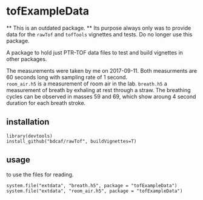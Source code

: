 # tofExampleData

** This is an outdated package. ** Its purpose always only was to provide data for the `rawTof` and `tofTools` vignettes and tests. Do no longer use this package.


A package to hold just PTR-TOF data files to test and build
vignettes in other packages.

The measurements were taken by me on 2017-09-11.  Both measurments are 60 seconds long with sampling rate of 1 second.  
`room_air.h5` is a measurement of room air in the lab.  `breath.h5` a measurement of breath by exhaling at rest through a straw.  The breathing cycles can be observed in masses 59 and 69, which show aroung 4 second duration for each breath stroke.


## installation

    library(devtools)
    install_github("bdcaf/rawTof", buildVignettes=T)


## usage

to use the files for reading.

    system.file("extdata", "breath.h5", package = "tofExampleData")
    system.file("extdata", "room_air.h5", package = "tofExampleData")

